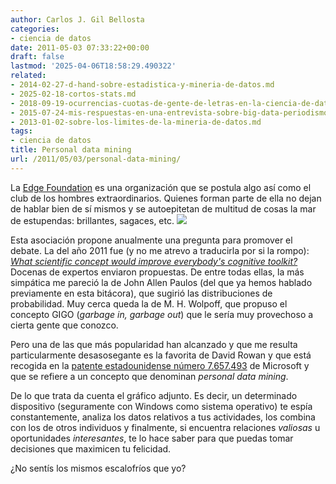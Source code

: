 ```yaml
---
author: Carlos J. Gil Bellosta
categories:
- ciencia de datos
date: 2011-05-03 07:33:22+00:00
draft: false
lastmod: '2025-04-06T18:58:29.490322'
related:
- 2014-02-27-d-hand-sobre-estadistica-y-mineria-de-datos.md
- 2025-02-18-cortos-stats.md
- 2018-09-19-ocurrencias-cuotas-de-gente-de-letras-en-la-ciencia-de-datos.md
- 2015-07-24-mis-respuestas-en-una-entrevista-sobre-big-data-periodismo-de-datos-etc.md
- 2013-01-02-sobre-los-limites-de-la-mineria-de-datos.md
tags:
- ciencia de datos
title: Personal data mining
url: /2011/05/03/personal-data-mining/
---
```


La [Edge Foundation](http://edge.org/) es una organización que se postula algo así como el club de los hombres extraordinarios. Quienes forman parte de ella no dejan de hablar bien de sí mismos y se autoepitetan de multitud de cosas la mar de estupendas: brillantes, sagaces, etc.
[![](/wp-uploads/2011/04/personaldatamining.jpg)
](/wp-uploads/2011/04/personaldatamining.jpg)

Esta asociación propone anualmente una pregunta para promover el debate. La del año 2011 fue (y no me atrevo a traducirla por si la rompo): _[What scientific concept would improve everybody's cognitive toolkit?](http://www.edge.org/q2011/q11_index.html)_ Docenas de expertos enviaron propuestas. De entre todas ellas, la más simpática me pareció la de John Allen Paulos (del que ya hemos hablado previamente en esta bitácora), que sugirió las distribuciones de probabilidad. Muy cerca queda la de M. H. Wolpoff, que propuso el concepto GIGO (_garbage in, garbage out_) que le sería muy provechoso a cierta gente que conozco.

Pero una de las que más popularidad han alcanzado y que me resulta particularmente desasosegante es la favorita de David Rowan y que está recogida en la [patente estadounidense número 7.657.493](http://patft.uspto.gov/netacgi/nph-Parser?Sect1=PTO1&Sect2=HITOFF&d=PALL&p=1&u=%2Fnetahtml%2FPTO%2Fsrchnum.htm&r=1&f=G&l=50&s1=7,657,493.PN.&OS=PN/7,657,493&RS=PN/7,657,493) de Microsoft y que se refiere a un concepto que denominan _personal data mining_.

De lo que trata da cuenta el gráfico adjunto. Es decir, un determinado dispositivo (seguramente con Windows como sistema operativo) te espía constantemente, analiza los datos relativos a tus actividades, los combina con los de otros individuos y finalmente, si encuentra relaciones _valiosas_ u oportunidades _interesantes_, te lo hace saber para que puedas tomar decisiones que maximicen tu felicidad.

¿No sentís los mismos escalofríos que yo?